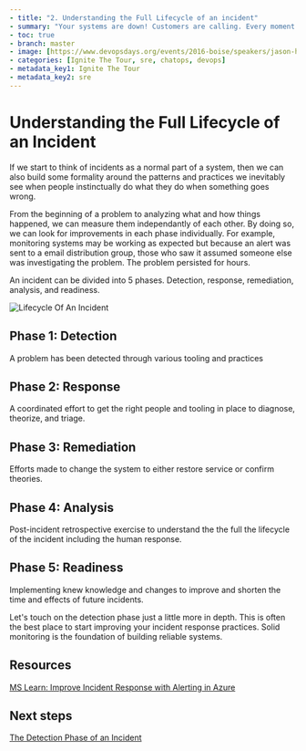 ```yaml
---
- title: "2. Understanding the Full Lifecycle of an incident"
- summary: "Your systems are down! Customers are calling. Every moment counts. What do you do?"
- toc: true
- branch: master
- image: [https://www.devopsdays.org/events/2016-boise/speakers/jason-hand.jpg]
- categories: [Ignite The Tour, sre, chatops, devops]
- metadata_key1: Ignite The Tour
- metadata_key2: sre
---
```


# Understanding the Full Lifecycle of an Incident

If we start to think of incidents as a normal part of a system, then we can also build some formality around the patterns and practices we inevitably see when people instinctually do what they do when something goes wrong.

From the beginning of a problem to analyzing what and how things happened, we can measure them independantly of each other. By doing so, we can look for improvements in each phase individually. For example, monitoring systems may be working as expected but because an alert was sent to a email distribution group, those who saw it assumed someone else was investigating the problem. The problem persisted for hours.

An incident can be divided into 5 phases. Detection, response, remediation, analysis, and readiness.

![Lifecycle Of An Incident](https://jhandcdn.blob.core.windows.net/blob/LifecycleOfAnIncident.png)

## Phase 1: Detection

A problem has been detected through various tooling and practices

## Phase 2: Response

A coordinated effort to get the right people and tooling in place to diagnose, theorize, and triage.

## Phase 3: Remediation

Efforts made to change the system to either restore service or confirm theories.

## Phase 4: Analysis

Post-incident retrospective exercise to understand the the full the lifecycle of the incident including the human response.

## Phase 5: Readiness

Implementing knew knowledge and changes to improve and shorten the time and effects of future incidents.

Let's touch on the detection phase just a little more in depth. This is often the best place to start improving your incident response practices. Solid monitoring is the foundation of building reliable systems.

## Resources

[MS Learn: Improve Incident Response with Alerting in Azure](https://docs.microsoft.com/en-us/learn/modules/incident-response-with-alerting-on-azure/)

## Next steps

[The Detection Phase of an Incident](2020-03-04-Detection.md)